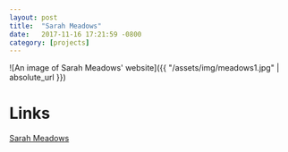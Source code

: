 ```yaml
---
layout: post
title:  "Sarah Meadows"
date:   2017-11-16 17:21:59 -0800
category: [projects]
---
```


![An image of Sarah Meadows' website]({{ "/assets/img/meadows1.jpg" | absolute_url }})

# Links

[Sarah Meadows](http://www.sarah-meadows.com)
